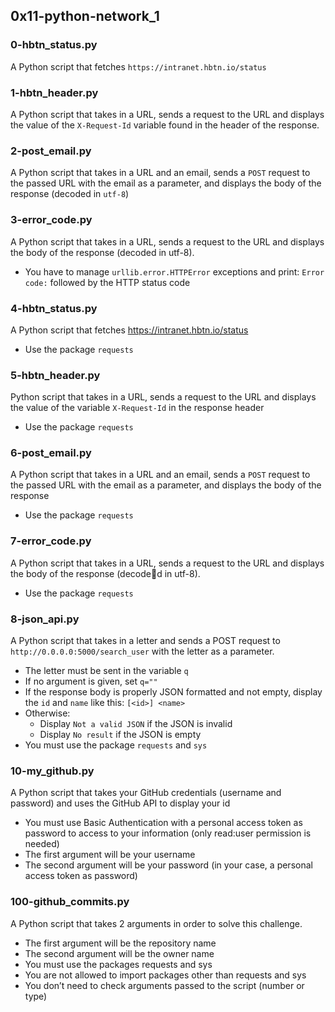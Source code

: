 ## 0x11-python-network_1

### 0-hbtn_status.py 
A Python script that fetches `https://intranet.hbtn.io/status`

### 1-hbtn_header.py
A Python script that takes in a URL, sends a request to the URL and displays 
the value of the `X-Request-Id` variable found in the header of the response.

### 2-post_email.py
A Python script that takes in a URL and an email, sends a `POST` request to the
passed URL with the email as a parameter, and displays the body of the 
response (decoded in `utf-8`)

### 3-error_code.py
A Python script that takes in a URL, sends a request to the URL and displays 
the body of the response (decoded in utf-8).
* You have to manage `urllib.error.HTTPError` exceptions and print: `Error code:` 
followed by the HTTP status code

### 4-hbtn_status.py
A Python script that fetches https://intranet.hbtn.io/status
* Use the package `requests`

### 5-hbtn_header.py
Python script that takes in a URL, sends a request to the URL and displays the 
value of the variable `X-Request-Id` in the response header
* Use the package `requests`

### 6-post_email.py
A Python script that takes in a URL and an email, sends a `POST` request to the
passed URL with the email as a parameter, and displays the body of the response
* Use the package `requests`

### 7-error_code.py
A Python script that takes in a URL, sends a request to the URL and displays 
the body of the response (decoded in utf-8).
* Use the package `requests`

### 8-json_api.py
A Python script that takes in a letter and sends a POST request to 
`http://0.0.0.0:5000/search_user` with the letter as a parameter.
* The letter must be sent in the variable `q`
* If no argument is given, set `q=""`
* If the response body is properly JSON formatted and not empty, display the
`id` and `name` like this: `[<id>] <name>`
* Otherwise:
   * Display `Not a valid JSON` if the JSON is invalid
   * Display `No result` if the JSON is empty
* You must use the package `requests` and `sys`

### 10-my_github.py
A Python script that takes your GitHub credentials (username and password) 
and uses the GitHub API to display your id
* You must use Basic Authentication with a personal access token as password 
to access to your information (only read:user permission is needed)
* The first argument will be your username
* The second argument will be your password (in your case, a personal access 
token as password)

### 100-github_commits.py
A Python script that takes 2 arguments in order to solve this challenge.

* The first argument will be the repository name
* The second argument will be the owner name
* You must use the packages requests and sys
* You are not allowed to import packages other than requests and sys
* You don’t need to check arguments passed to the script (number or type)
